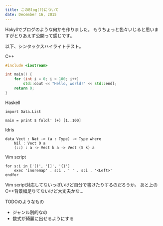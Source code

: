 ```yaml
---
title: このBlog(?)について
date: December 16, 2015
---
```


Hakyllでブログのような何かを作りました。
もうちょっと色々いじると思いますがとりあえず公開って感じです。

以下、シンタックスハイライトテスト。

C++

~~~~~~{.cpp .numberLines}
#include <iostream>

int main() {
	for (int i = 0; i < 100; i++)
		std::cout << "Hello, world!" << std::endl;
	return 0;
}
~~~~~~

Haskell

~~~~~~{.haskell .numberLines}
import Data.List

main = print $ foldl' (+) [1..100]
~~~~~~

Idris

~~~~~{.idris .numberLines}
data Vect : Nat -> (a : Type) -> Type where
    Nil : Vect 0 a
    (::) : a -> Vect k a -> Vect (S k) a
~~~~~

Vim script

~~~~~~{.vim .numberLines}
for s:i in ['()', '[]', '{}']
	exec 'inoremap' . s:i . ' ' . s:i . '<Left>'
endfor
~~~~~~

Vim script対応してないっぽいけど自分で書けたりするのだろうか。
あと上のC++背景幅足りてないけど大丈夫かな...

TODOのようなもの

 * ジャンル別的なの
 * 数式が綺麗に出せるようにする
